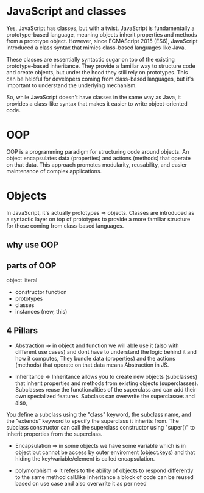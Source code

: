 # JavaScript and classes

Yes, JavaScript has classes, but with a twist.  JavaScript is fundamentally a prototype-based language, meaning objects inherit properties and methods from a prototype object.  However, since ECMAScript 2015 (ES6), JavaScript introduced a class syntax that mimics class-based languages like Java.

These classes are essentially syntactic sugar on top of the existing prototype-based inheritance.  They provide a familiar way to structure code and create objects, but under the hood they still rely on prototypes.  This can be helpful for developers coming from class-based languages, but it's important to understand the underlying mechanism.
 
So, while JavaScript doesn't have classes in the same way as Java, it provides a class-like syntax that makes it easier to write object-oriented code.

# OOP

OOP is a programming paradigm for structuring code around objects.  An object encapsulates data (properties) and actions (methods) that operate on that data. This approach promotes modularity, reusability, and easier maintenance of complex applications.

# Objects

In JavaScript, it's actually prototypes => objects. Classes are introduced as a syntactic layer on top of prototypes to provide a more familiar structure for those coming from class-based languages.

## why use OOP

## parts of OOP
object literal 

- constructor function
- prototypes
- classes
- instances (new, this)

## 4 Pillars
- Abstraction => in object and function we will able use it (also with different use cases) and dont have to understand the logic behind it and how it computes, They bundle data (properties) and the actions (methods) that operate on that data means Abstraction in JS.

- Inheritance => Inheritance allows you to create new objects (subclasses) that inherit properties and methods from existing objects (superclasses). Subclasses reuse the functionalities of the superclass and can add their own specialized features. Subclass can overwrite the superclasses and also,  

You define a subclass using the "class" keyword, the subclass name, and the "extends" keyword to specify the superclass it inherits from. The subclass constructor can call the superclass constructor using "super()" to inherit properties from the superclass.


- Encapsulation => in some objects we have some variable which is in object but cannot be access by outer enviroment (object.keys) and that hiding the key/variable/element is called encapsulation.

- polymorphism =>  it refers to the ability of objects to respond differently to the same method call.like Inheritance a block of code can be reused based on use case and also overwrite it as per need